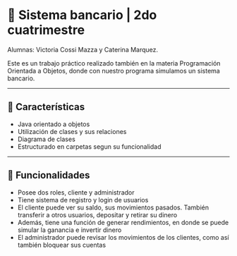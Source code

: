 # 📝 Sistema bancario | 2do cuatrimestre

Alumnas: Victoria Cossi Mazza y Caterina Marquez.

Este es un trabajo práctico realizado también en la materia Programación Orientada a Objetos, donde con nuestro programa simulamos un sistema bancario.  

---

## 🫧 Características
- Java orientado a objetos
- Utilización de clases y sus relaciones
- Diagrama de clases
- Estructurado en carpetas segun su funcionalidad

---

## 🔮 Funcionalidades
- Posee dos roles, cliente y administrador
- Tiene sistema de registro y login de usuarios
- El cliente puede ver su saldo, sus movimientos pasados. También transferir a otros usuarios, depositar y retirar su dinero
- Además, tiene una función de generar rendimientos, en donde se puede simular la ganancia e invertir dinero
- El administrador puede revisar los movimientos de los clientes, como así también bloquear sus cuentas



